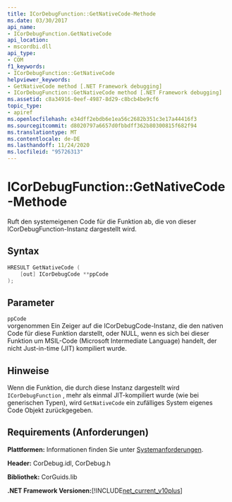 ```yaml
---
title: ICorDebugFunction::GetNativeCode-Methode
ms.date: 03/30/2017
api_name:
- ICorDebugFunction.GetNativeCode
api_location:
- mscordbi.dll
api_type:
- COM
f1_keywords:
- ICorDebugFunction::GetNativeCode
helpviewer_keywords:
- GetNativeCode method [.NET Framework debugging]
- ICorDebugFunction::GetNativeCode method [.NET Framework debugging]
ms.assetid: c8a34916-0eef-4987-8d29-c8bcb4be9cf6
topic_type:
- apiref
ms.openlocfilehash: e34dff2ebdb6e1ea56c2682b351c3e17a44416f3
ms.sourcegitcommit: d8020797a6657d0fbbdff362b80300815f682f94
ms.translationtype: MT
ms.contentlocale: de-DE
ms.lasthandoff: 11/24/2020
ms.locfileid: "95726313"
---
```

# <a name="icordebugfunctiongetnativecode-method"></a>ICorDebugFunction::GetNativeCode-Methode

Ruft den systemeigenen Code für die Funktion ab, die von dieser ICorDebugFunction-Instanz dargestellt wird.  
  
## <a name="syntax"></a>Syntax  
  
```cpp  
HRESULT GetNativeCode (  
    [out] ICorDebugCode **ppCode  
);  
```  
  
## <a name="parameters"></a>Parameter  

 `ppCode`  
 vorgenommen Ein Zeiger auf die ICorDebugCode-Instanz, die den nativen Code für diese Funktion darstellt, oder NULL, wenn es sich bei dieser Funktion um MSIL-Code (Microsoft Intermediate Language) handelt, der nicht Just-in-time (JIT) kompiliert wurde.  
  
## <a name="remarks"></a>Hinweise  

 Wenn die Funktion, die durch diese Instanz dargestellt wird `ICorDebugFunction` , mehr als einmal JIT-kompiliert wurde (wie bei generischen Typen), wird `GetNativeCode` ein zufälliges System eigenes Code Objekt zurückgegeben.  
  
## <a name="requirements"></a>Requirements (Anforderungen)  

 **Plattformen:** Informationen finden Sie unter [Systemanforderungen](../../get-started/system-requirements.md).  
  
 **Header:** CorDebug.idl, CorDebug.h  
  
 **Bibliothek:** CorGuids.lib  
  
 **.NET Framework Versionen:**[!INCLUDE[net_current_v10plus](../../../../includes/net-current-v10plus-md.md)]
